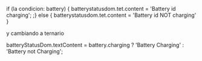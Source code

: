 if (la condicion: battery) {
    batterystatusdom.tet.content = 'Battery id charging';
;} else {
     batterystatusdom.tet.content = 'Battery id NOT charging'
}

y cambiando a ternario

 batteryStatusDom.textContent = battery.charging ? 'Battery Charging' : 'Battery not Charging';